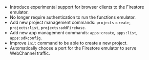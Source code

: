 * Introduce experimental support for browser clients to the Firestore emulator.
* No longer require authentication to run the functions emulator.
* Add new project management commands: `projects:create`, `projects:list`,
  `projects:addFirebase`.
* Add new app management commands: `apps:create`, `apps:list`, `apps:sdkconfig`.
* Improve `init` command to be able to create a new project.
* Automatically choose a port for the Firestore emulator to serve WebChannel traffic.
